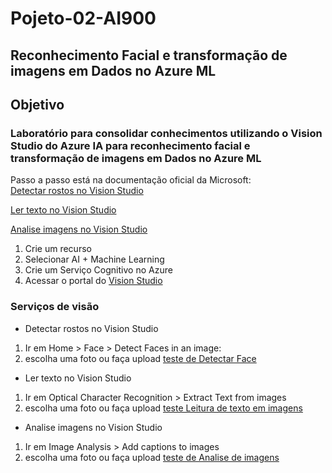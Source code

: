 # Pojeto-02-AI900
## Reconhecimento Facial e transformação de imagens em Dados no Azure ML
## Objetivo 
### Laboratório para consolidar conhecimentos utilizando o Vision Studio do Azure IA para reconhecimento facial e transformação de imagens em Dados no Azure ML 

Passo a passo está na documentação oficial da Microsoft:                                 
[Detectar rostos no Vision Studio](https://microsoftlearning.github.io/mslearn-ai-fundamentals/Instructions/Labs/04-face.html)

[Ler texto no Vision Studio](https://microsoftlearning.github.io/mslearn-ai-fundamentals/Instructions/Labs/05-ocr.html)

[Analise imagens no Vision Studio](https://microsoftlearning.github.io/mslearn-ai-fundamentals/Instructions/Labs/03-image-analysis.html)

1. Crie um recurso
2. Selecionar AI + Machine Learning
3. Crie um Serviço Cognitivo no Azure
4. Acessar o portal do [Vision Studio](https://portal.vision.cognitive.azure.com/)

### Serviços de visão
* Detectar rostos no Vision Studio
1. Ir em Home > Face > Detect Faces in an image:
2. escolha uma foto ou faça upload
[teste de Detectar Face](outputs/output-img1.png)

* Ler texto no Vision Studio

1. Ir em Optical Character Recognition > Extract Text from images
2. escolha uma foto ou faça upload
[teste Leitura de texto em imagens](outputs/output-img2.png)

* Analise imagens no Vision Studio
1.  Ir em Image Analysis > Add captions to images
2. escolha uma foto ou faça upload
[teste de Analise de imagens](outputs/output-img3.png)